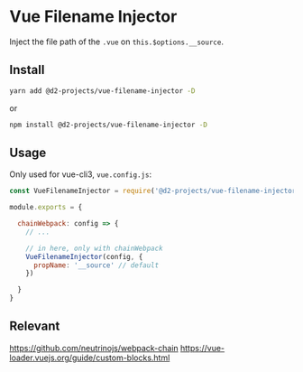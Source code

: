 # Vue Filename Injector

Inject the file path of the `.vue` on `this.$options.__source`.

## Install

``` sh
yarn add @d2-projects/vue-filename-injector -D
```

or

``` sh
npm install @d2-projects/vue-filename-injector -D
```

## Usage

Only used for vue-cli3, `vue.config.js`:

``` js
const VueFilenameInjector = require('@d2-projects/vue-filename-injector')

module.exports = {

  chainWebpack: config => {
    // ...

    // in here, only with chainWebpack
    VueFilenameInjector(config, {
      propName: '__source' // default
    })

  }
}
```

## Relevant

https://github.com/neutrinojs/webpack-chain
https://vue-loader.vuejs.org/guide/custom-blocks.html

